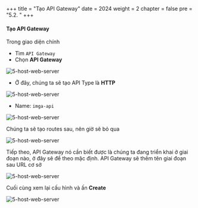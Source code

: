 +++
title = "Tạo API Gateway"
date = 2024
weight = 2
chapter = false
pre = "5.2. "
+++

#### Tạo API Gateway

Trong giao diện chính

- Tìm `API Gateway`
- Chọn **API Gateway**

![5-host-web-server](/images/5-host-web-server/5-2-1-search-api-gw.png)

- Ở đây, chúng ta sẽ tạo API Type là **HTTP**

![5-host-web-server](/images/5-host-web-server/5-2-2-build-http-api.png)

- Name: `imga-api`

![5-host-web-server](/images/5-host-web-server/5-2-3-setup-api.png)

Chúng ta sẽ tạo routes sau, nên giờ sẽ bỏ qua

![5-host-web-server](/images/5-host-web-server/5-2-4-configure-routes.png)

Tiếp theo, API Gateway nó cần biết được là chúng ta đang triển khai ở giai đoạn nào, ở đây sẽ để theo mặc định. API Gateway sẽ thêm tên giai đoạn sau URL cơ sở

![5-host-web-server](/images/5-host-web-server/5-2-5-define-stages.png)

Cuối cùng xem lại cấu hình và ấn **Create**

![5-host-web-server](/images/5-host-web-server/5-2-6-review-and-create.png)
